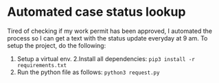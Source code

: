 # Automated case status lookup
Tired of checking if my work permit has been approved, I automated the process so I can get a text with the status update everyday at 9 am. 
To setup the project, do the following:
1. Setup a virtual env.
2.Install all dependencies:
`pip3 install -r requirements.txt`
3. Run the python file as follows:
`python3 request.py`
